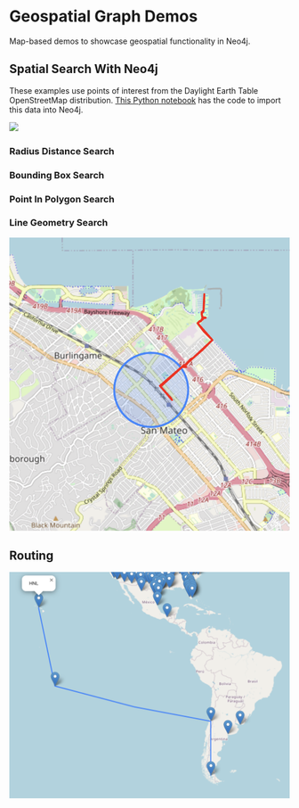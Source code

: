 # Geospatial Graph Demos

Map-based demos to showcase geospatial functionality in Neo4j.

## Spatial Search With Neo4j

These examples use points of interest from the Daylight Earth Table OpenStreetMap distribution. [This Python notebook](https://github.com/johnymontana/daylight-earth-graph/blob/main/POI_import.ipynb) has the code to import this data into Neo4j.

![](img/spatialsearch.png)

### Radius Distance Search

### Bounding Box Search

### Point In Polygon Search

### Line Geometry Search

![](img/linesearch.png)

## Routing

![](img/airportrouting.png)
